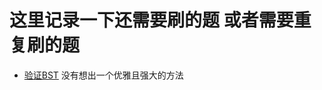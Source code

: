 # 这里记录一下还需要刷的题 或者需要重复刷的题

- [验证BST](https://leetcode.com/problems/validate-binary-search-tree/)
没有想出一个优雅且强大的方法